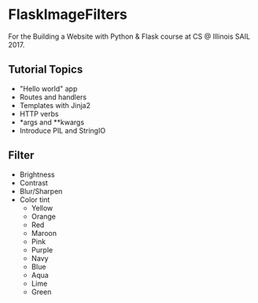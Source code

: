 # FlaskImageFilters
For the Building a Website with Python &amp; Flask course at CS @ Illinois SAIL 2017.

## Tutorial Topics
- "Hello world" app
- Routes and handlers
- Templates with Jinja2
- HTTP verbs
- *args and **kwargs
- Introduce PIL and StringIO

## Filter
- Brightness
- Contrast
- Blur/Sharpen
- Color tint
    + Yellow
    + Orange
    + Red
    + Maroon
    + Pink
    + Purple
    + Navy
    + Blue
    + Aqua
    + Lime
    + Green
